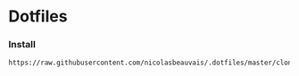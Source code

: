 # Dotfiles

### Install
```bash
https://raw.githubusercontent.com/nicolasbeauvais/.dotfiles/master/clone.sh | bash
```
